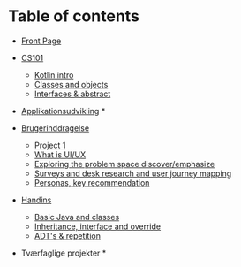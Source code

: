 # Table of contents

* [Front Page](README.md)
* [CS101](cs101/README.md)
  * [Kotlin intro](CS101/01-kotlin-intro.md)
  * [Classes and objects](CS101/03-classes-and-objects.md)
  * [Interfaces & abstract](CS101/05-interfaces-abstract.md)
* [Applikationsudvikling](applikationsudvikling/README.md)
  * 
* [Brugerinddragelse](brugerinddragelse/README.md)

  * [Project 1](brugerinddragelse/project-1.md)
  * [What is UI/UX](brugerinddragelse/week-5.md)
  * [Exploring the problem space discover/emphasize](brugerinddragelse/week-6.md)
  * [Surveys and desk research and user journey mapping](brugerinddragelse/week-7.md)
  * [Personas, key recommendation](brugerinddragelse/week-8.md)
* [Handins](handins/README.md)
  * [Basic Java and classes](handins/week-1.md)
  * [Inheritance, interface and override](handins/week-2.md)
  * [ADT's & repetition](handins/week-3.md)
* Tværfaglige projekter 
  * 
  




